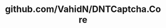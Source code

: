 ---
layout: post
title: github.com/VahidN/DNTCaptcha.Core
categories: link
tags: [انگلیسی, گیت‌هاب, برنامه‌نویسی]
---